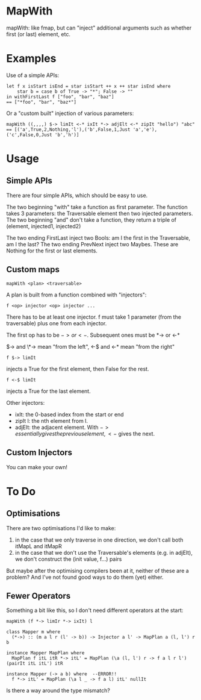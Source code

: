 # MapWith
mapWith: like fmap, but can "inject" additional arguments such as whether first (or last) element, etc.

# Examples

Use of a simple APIs:

    let f x isStart isEnd = star isStart ++ x ++ star isEnd where
        star b = case b of True -> "*"; False -> ""
    in withFirstLast f ["foo", "bar", "baz"]
    == ["*foo", "bar", "baz*"]

Or a "custom built" injection of various parameters:

    mapWith ((,,,,) $-> limIt <-* ixIt *-> adjElt <-* zipIt "hello") "abc"
    == [('a',True,2,Nothing,'l'),('b',False,1,Just 'a','e'),('c',False,0,Just 'b','h')]

# Usage

## Simple APIs

There are four simple APIs, which should be easy to use.

The two beginning "with" take a function as first parameter. The function takes 3 parameters: the Traversable element then two injected parameters.
The two beginning "and" don't take a function, they return a triple of (element, injected1, injected2)

The two ending FirstLast inject two Bools: am I the first in the Traversable, am I the last?
The two ending PrevNext inject two Maybes. These are Nothing for the first or last elements.

## Custom maps

    mapWith <plan> <traversable>

A plan is built from a function combined with "injectors":

    f <op> injector <op> injector ...

There has to be at least one injector. f must take 1 parameter (from the traversable) plus one from each injector.

The first op has to be $-> or <-$. Subsequent ones must be \*-> or <-\*

$-> and \*-> mean "from the left", <-$ and <-\* mean "from the right"

    f $-> limIt
  
injects a True for the first element, then False for the rest.

    f <-$ limIt
  
injects a True for the last element.

Other injectors:
* ixIt: the 0-based index from the start or end
* zipIt l: the nth element from l.
* adjElt: the adjacent element. With $-> essentially gives the previous element, <-$ gives the next.

## Custom Injectors

You can make your own!

# To Do

## Optimisations

There are two optimisations I'd like to make:
1. in the case that we only traverse in one direction, we don't call both itMapL and itMapR
2. in the case that we don't use the Traversable's elements (e.g. in adjElt), we don't construct the (init value, f...) pairs

But maybe after the optimising compilers been at it, neither of these are a problem? 
And I've not found good ways to do them (yet) either.

## Fewer Operators

Something a bit like this, so I don't need different operators at the start:

    mapWith (f *-> limIr *-> ixIt) l

    class Mapper m where
      (*->) :: (m a l r (l' -> b)) -> Injector a l' -> MapPlan a (l, l') r b
      
    instance Mapper MapPlan where
      MapPlan f itL itR *-> itL' = MapPlan (\a (l, l') r -> f a l r l') (pairIt itL itL') itR
      
    instance Mapper (-> a b) where  --ERROR!!
      f *-> itL' = MapPlan (\a l _ -> f a l) itL' nullIt

Is there a way around the type mismatch?

